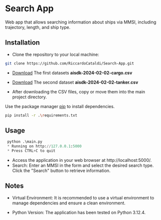 # Search App
Web app that allows searching information about ships via MMSI, including trajectory, length, and ship type.

## Installation

- Clone the repository to your local machine:
```bash
git clone https://github.com/RiccardoCataldi/Search-App.git
```
    

-  [Download](https://drive.google.com/file/d/1M8rGHk5xnxGmvG3fIiN_L1yD_aaU6-Y1)
 The first datasets **aisdk-2024-02-02-cargo.csv** 

- [Download](https://drive.google.com/file/d/12y173qPxskitWrmC7BRloHcXaq5Vtgdj) The second dataset **aisdk-2024-02-02-tanker.csv**

- After downloading the CSV files, copy or move them into the main project directory.

Use the package manager [pip](https://pip.pypa.io/en/stable/) to install dependencies.

```bash
pip install -r .\requirements.txt
```

## Usage
```python
 python .\main.py
 * Running on http://127.0.0.1:5000
 * Press CTRL+C to quit
```
- Access the application in your web browser at http://localhost:5000/.
- Search: Enter an MMSI in the form and select the desired search type. Click the "Search" button to retrieve information.

## Notes
- Virtual Environment: It is recommended to use a virtual environment to manage dependencies and ensure a clean environment.

- Python Version: The application has been tested on Python 3.12.4.

